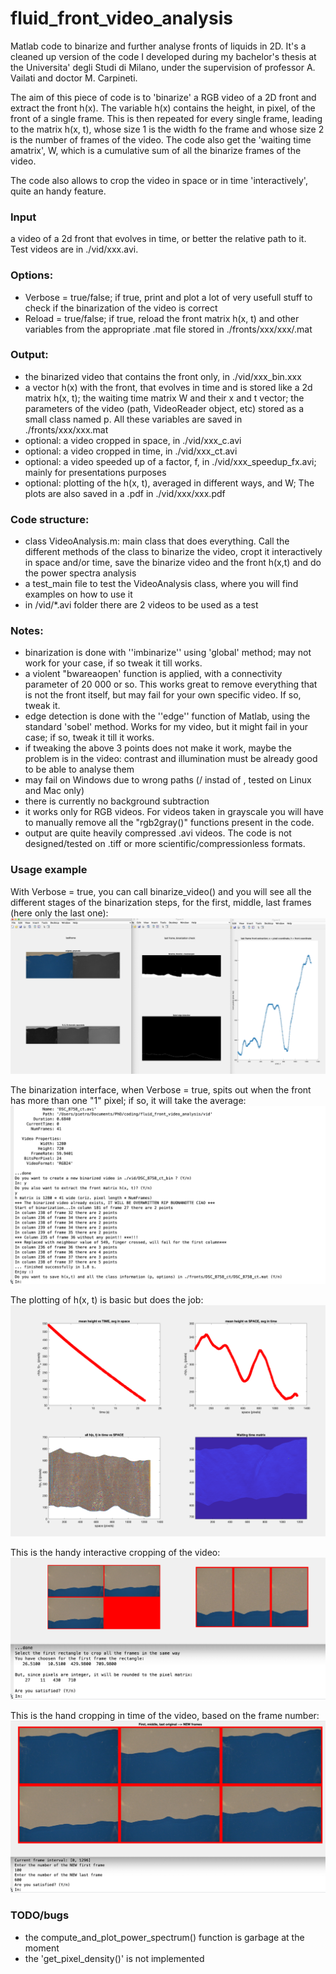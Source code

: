 # fluid_front_video_analysis
Matlab code to binarize and further analyse fronts of liquids in 2D.
It's a cleaned up version of the code I developed during my bachelor's thesis at the Universita' degli Studi di Milano, under the supervision of professor A. Vailati and doctor M. Carpineti.

The aim of this piece of code is to 'binarize' a RGB video of a 2D front and extract the front h(x). 
The variable h(x) contains the height, in pixel, of the front of a single frame. This is then repeated for every single frame, leading to the matrix h(x, t), whose size 1 is the width fo the frame and whose size 2 is the number of frames of the video.
The code also get the 'waiting time amatrix', W, which is a cumulative sum of all the binarize frames of the video.

The code also allows to crop the video in space or in time 'interactively', quite an handy feature.

### Input
a video of a 2d front that evolves in time, or better the relative path to it. Test videos are in ./vid/xxx.avi.
### Options:
* Verbose = true/false; if true, print and plot a lot of very usefull stuff to check if the binarization of the video is correct
* Reload = true/false; if true, reload the front matrix h(x, t) and other variables from the appropriate .mat file stored in ./fronts/xxx/xxx/.mat              

### Output:
* the binarized video that contains the front only, in ./vid/xxx_bin.xxx
* a vector h(x) with the front, that evolves in time and is stored like a 2d matrix h(x, t); the waiting time matrix W and their x and t vector; the parameters of the video (path, VideoReader object, etc) stored as a small class  named p. All these variables are saved in ./fronts/xxx/xxx.mat
* optional: a video cropped in space, in ./vid/xxx_c.avi
* optional: a video cropped in time, in ./vid/xxx_ct.avi
* optional: a video speeded up of a factor, f, in ./vid/xxx_speedup_fx.avi; mainly for presentations purposes
* optional: plotting of the h(x, t), averaged in different ways, and W; The plots are also saved in a .pdf in ./vid/xxx/xxx.pdf

### Code structure:
* class VideoAnalysis.m: main class that does everything. Call the different methods of the class to binarize the video, cropt it interactively in space and/or time, save the binarize video and the front h(x,t) and do the power spectra analysis
* a test_main file to test the VideoAnalysis class, where you will find examples on how to use it
* in /vid/*.avi folder there are 2 videos to be used as a test

### Notes:
* binarization is done with ''imbinarize'' using 'global' method; may not work for your case, if so tweak it till works.
* a violent "bwareaopen' function is applied, with a connectivity parameter of 20 000 or so. This works great to remove everything that is not the front itself, but may fail for your own specific video. If so, tweak it.
* edge detection is done with the ''edge'' function of Matlab, using the standard 'sobel' method. Works for my video, but it might fail in your case; if so, tweak it till it works.
* if tweaking the above 3 points does not make it work, maybe the problem is in the video: contrast and illumination must be already good to be able to analyse them
* may fail on Windows due to wrong paths (/ instad of \, tested on Linux and Mac only)
* there is currently no background subtraction 
* it works only for RGB videos. For videos taken in grayscale you will have to manually remove all the "rgb2gray()" functions present in the code.
* output are quite heavily compressed .avi videos. The code is not designed/tested on .tiff or more scientific/compressionless formats.

### Usage example
With Verbose = true, you can call binarize_video() and you will see all the different stages of the binarization steps, for the first, middle, last frames (here only the last one):
![Screenshot](docs_pics/bin_check.png) 

The binarization interface, when Verbose = true,  spits out when the front has more than one "1" pixel; if so, it will take the average:
![Screenshot](docs_pics/binarization_interface_w_verbose.png) 

The plotting of h(x, t) is basic but does the job:
![Screenshot](docs_pics/front_plot.png)

This is the handy interactive cropping of the video:
![Screenshot](docs_pics/interactive_cropping.png)

This is the hand cropping in time of the video, based on the frame number:
![Screenshot](docs_pics/interactive_time_cropping.png)


### TODO/bugs
* the compute_and_plot_power_spectrum() function is garbage at the moment
* the 'get_pixel_density()' is not implemented 






